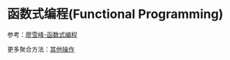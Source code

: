 # 函数式编程(Functional Programming)

参考：[廖雪峰-函数式编程](https://www.liaoxuefeng.com/wiki/1252599548343744/1255943847278976)

更多聚合方法：[其他操作](https://www.liaoxuefeng.com/wiki/1252599548343744/1322403061825570)